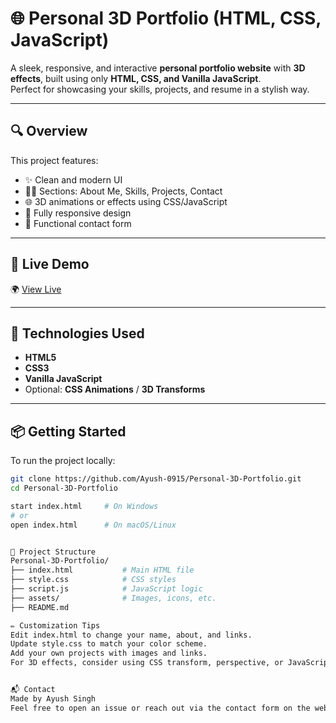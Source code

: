 # 🌐 Personal 3D Portfolio (HTML, CSS, JavaScript)

A sleek, responsive, and interactive **personal portfolio website** with **3D effects**, built using only **HTML, CSS, and Vanilla JavaScript**.  
Perfect for showcasing your skills, projects, and resume in a stylish way.

---

## 🔍 Overview

This project features:

- ✨ Clean and modern UI
- 🧑‍💻 Sections: About Me, Skills, Projects, Contact
- 🌐 3D animations or effects using CSS/JavaScript
- 📱 Fully responsive design
- 📧 Functional contact form 

---

## 🚀 Live Demo

🌍 [View Live](https://ayush-0915.github.io/Personal-3D-Portfolio/)  

---

## 🧠 Technologies Used

- **HTML5**
- **CSS3**
- **Vanilla JavaScript**
- Optional: **CSS Animations** / **3D Transforms**

---

## 📦 Getting Started

To run the project locally:

```bash
git clone https://github.com/Ayush-0915/Personal-3D-Portfolio.git
cd Personal-3D-Portfolio

start index.html     # On Windows
# or
open index.html      # On macOS/Linux


📁 Project Structure
Personal-3D-Portfolio/
├── index.html           # Main HTML file
├── style.css            # CSS styles
├── script.js            # JavaScript logic
├── assets/              # Images, icons, etc.
├── README.md

✏️ Customization Tips
Edit index.html to change your name, about, and links.
Update style.css to match your color scheme.
Add your own projects with images and links.
For 3D effects, consider using CSS transform, perspective, or JavaScript DOM animations.


📬 Contact
Made by Ayush Singh
Feel free to open an issue or reach out via the contact form on the website.

